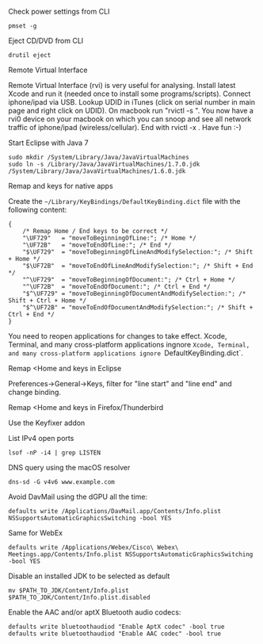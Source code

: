 Check power settings from CLI

    pmset -g


Eject CD/DVD from CLI

    drutil eject


Remote Virtual Interface

Remote Virtual Interface (rvi) is very useful for analysing. Install latest
Xcode and run it (needed once to install some programs/scripts). Connect
iphone/ipad via USB. Lookup UDID in iTunes (click on serial number in main
page and right click on UDID). On macbook run "rvictl -s <udid>". You now have
a rvi0 device on your macbook on which you can snoop and see all network
traffic of iphone/ipad (wireless/cellular). End with rvictl -x <udid>. Have
fun :-)</udid></udid>


Start Eclipse with Java 7

    sudo mkdir /System/Library/Java/JavaVirtualMachines
    sudo ln -s /Library/Java/JavaVirtualMachines/1.7.0.jdk /System/Library/Java/JavaVirtualMachines/1.6.0.jdk


Remap <Home> and <End> keys for native apps

Create the `~/Library/KeyBindings/DefaultKeyBinding.dict` file with the
following content:

    {
        /* Remap Home / End keys to be correct */
        "\UF729"   = "moveToBeginningOfLine:"; /* Home */
        "\UF72B"   = "moveToEndOfLine:"; /* End */
        "$\UF729"  = "moveToBeginningOfLineAndModifySelection:"; /* Shift + Home */
        "$\UF72B"  = "moveToEndOfLineAndModifySelection:"; /* Shift + End */
        "^\UF729"  = "moveToBeginningOfDocument:"; /* Ctrl + Home */
        "^\UF72B"  = "moveToEndOfDocument:"; /* Ctrl + End */
        "$^\UF729" = "moveToBeginningOfDocumentAndModifySelection:"; /* Shift + Ctrl + Home */
        "$^\UF72B" = "moveToEndOfDocumentAndModifySelection:"; /* Shift + Ctrl + End */
    }

You need to reopen applications for changes to take effect.  Xcode, Terminal,
and many cross-platform applications ingnore `Xcode, Terminal, and many
cross-platform applications ignore `DefaultKeyBinding.dict`.


Remap <Home and <End> keys in Eclipse

Preferences->General->Keys, filter for "line start" and "line end" and change
binding.


Remap <Home and <End> keys in Firefox/Thunderbird

Use the Keyfixer addon


List IPv4 open ports

    lsof -nP -i4 | grep LISTEN

DNS query using the macOS resolver

    dns-sd -G v4v6 www.example.com

Avoid DavMail using the dGPU all the time:

    defaults write /Applications/DavMail.app/Contents/Info.plist NSSupportsAutomaticGraphicsSwitching -bool YES

Same for WebEx

    defaults write /Applications/Webex/Cisco\ Webex\ Meetings.app/Contents/Info.plist NSSupportsAutomaticGraphicsSwitching -bool YES

Disable an installed JDK to be selected as default

    mv $PATH_TO_JDK/Content/Info.plist $PATH_TO_JDK/Content/Info.plist.disabled

Enable the AAC and/or aptX Bluetooth audio codecs:

    defaults write bluetoothaudiod "Enable AptX codec" -bool true
    defaults write bluetoothaudiod "Enable AAC codec" -bool true
